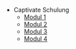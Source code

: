 - Captivate Schulung
    - [Modul 1](modul1.md)
    - [Modul 2](modul2.md)
    - [Modul 3](modul3.md)
    - [Modul 4](modul4.md)
